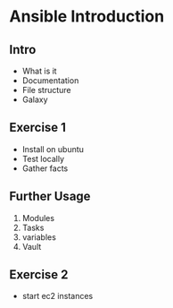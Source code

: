 # Ansible Introduction

## Intro

* What is it
* Documentation
* File structure
* Galaxy

## Exercise 1  
* Install on ubuntu
* Test locally
* Gather facts

## Further Usage
1. Modules
2. Tasks
3. variables
4. Vault

## Exercise 2
* start ec2 instances
